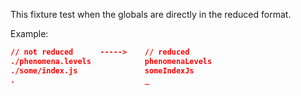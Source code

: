 This fixture test when the globals are directly in the reduced format.

Example:

```json
// not reduced      ----->    // reduced
./phenomena.levels            phenomenaLevels
./some/index.js               someIndexJs
.                             _
```